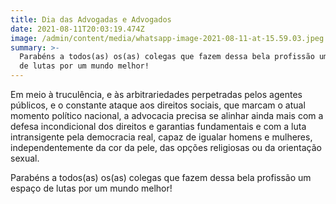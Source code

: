 ```yaml
---
title: Dia das Advogadas e Advogados
date: 2021-08-11T20:03:19.474Z
image: /admin/content/media/whatsapp-image-2021-08-11-at-15.59.03.jpeg
summary: >-
  Parabéns a todos(as) os(as) colegas que fazem dessa bela profissão um espaço
  de lutas por um mundo melhor!
---
```

Em meio à truculência, e às arbitrariedades perpetradas pelos agentes públicos, e o constante ataque aos direitos sociais, que marcam o atual momento político nacional, a advocacia precisa se alinhar ainda mais com a defesa incondicional dos direitos e garantias fundamentais e com a luta intransigente pela democracia real, capaz de igualar homens e mulheres, independentemente da cor da pele, das opções  religiosas ou da orientação sexual.

Parabéns a todos(as) os(as) colegas que fazem dessa bela profissão um espaço de lutas por um mundo melhor!
